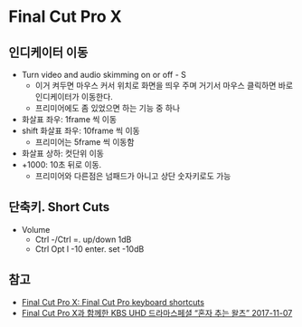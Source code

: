 # Final Cut Pro X

## 인디케이터 이동
* Turn video and audio skimming on or off - S
  * 이거 켜두면 마우스 커서 위치로 화면을 띄우 주며 거기서 마우스 클릭하면 바로 인디케이터가 이동한다.
  * 프리미어에도 좀 있었으면 하는 기능 중 하나
* 화살표 좌우: 1frame 씩 이동
* shift 화살표 좌우: 10frame 씩 이동
  * 프리미어는 5frame 씩 이동함
* 화살표 상하: 컷단위 이동
* +1000: 10초 뒤로 이동.
  * 프리미어와 다른점은 넘패드가 아니고 상단 숫자키로도 가능

## 단축키. Short Cuts
* Volume
  * Ctrl -/Ctrl =. up/down 1dB
  * Ctrl Opt l -10 enter. set -10dB


## 참고
* [Final Cut Pro X: Final Cut Pro keyboard shortcuts](https://support.apple.com/kb/PH12724)
* [Final Cut Pro X과 함께한 KBS UHD 드라마스페셜 “혼자 추는 왈츠” 2017-11-07](http://tech.kobeta.com/final-cut-pro-x%EA%B3%BC-%ED%95%A8%EA%BB%98%ED%95%9C-kbs-uhd-%EB%93%9C%EB%9D%BC%EB%A7%88%EC%8A%A4%ED%8E%98%EC%85%9C-%ED%98%BC%EC%9E%90-%EC%B6%94%EB%8A%94-%EC%99%88%EC%B8%A0/)